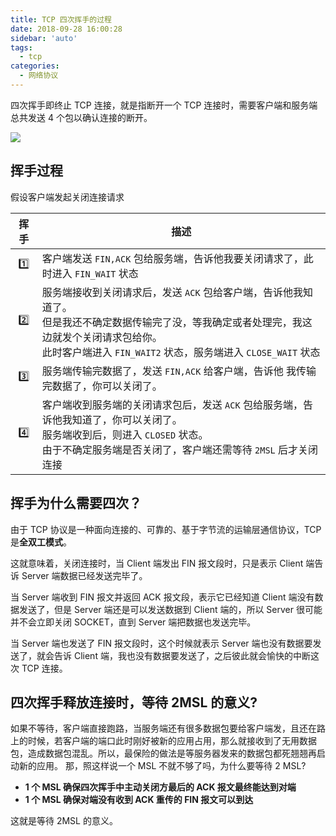 ```yaml
---
title: TCP 四次挥手的过程
date: 2018-09-28 16:00:28
sidebar: 'auto'
tags:
  - tcp
categories:
  - 网络协议
---
```


四次挥手即终止 TCP 连接，就是指断开一个 TCP 连接时，需要客户端和服务端总共发送 4 个包以确认连接的断开。

![](https://gitee.com/alvin0216/cdn/raw/master/images/wave.png)

## 挥手过程

假设客户端发起关闭连接请求

| 挥手 | 描述                                                                                                                                                                                                                    |
| :--: | ----------------------------------------------------------------------------------------------------------------------------------------------------------------------------------------------------------------------- |
|  1️⃣  | 客户端发送 `FIN,ACK` 包给服务端，告诉他我要关闭请求了，此时进入 `FIN_WAIT` 状态                                                                                                                                         |
|  2️⃣  | 服务端接收到关闭请求后，发送 `ACK` 包给客户端，告诉他我知道了。<br /> 但是我还不确定数据传输完了没，等我确定或者处理完，我这边就发个关闭请求包给你。<br />此时客户端进入 `FIN_WAIT2` 状态，服务端进入 `CLOSE_WAIT` 状态 |
|  3️⃣  | 服务端传输完数据了，发送 `FIN,ACK` 给客户端，告诉他 我传输完数据了，你可以关闭了。                                                                                                                                      |
|  4️⃣  | 客户端收到服务端的关闭请求包后，发送 `ACK` 包给服务端，告诉他我知道了，你可以关闭了。<br /> 服务端收到后，则进入 `CLOSED` 状态。<br /> 由于不确定服务端是否关闭了，客户端还需等待 `2MSL` 后才关闭连接                   |

## 挥手为什么需要四次？

由于 TCP 协议是一种面向连接的、可靠的、基于字节流的运输层通信协议，TCP 是**全双工模式**。

这就意味着，关闭连接时，当 Client 端发出 FIN 报文段时，只是表示 Client 端告诉 Server 端数据已经发送完毕了。

当 Server 端收到 FIN 报文并返回 ACK 报文段，表示它已经知道 Client 端没有数据发送了，但是 Server 端还是可以发送数据到 Client 端的，所以 Server 很可能并不会立即关闭 SOCKET，直到 Server 端把数据也发送完毕。

当 Server 端也发送了 FIN 报文段时，这个时候就表示 Server 端也没有数据要发送了，就会告诉 Client 端，我也没有数据要发送了，之后彼此就会愉快的中断这次 TCP 连接。

## 四次挥手释放连接时，等待 2MSL 的意义?

如果不等待，客户端直接跑路，当服务端还有很多数据包要给客户端发，且还在路上的时候，若客户端的端口此时刚好被新的应用占用，那么就接收到了无用数据包，造成数据包混乱。所以，最保险的做法是等服务器发来的数据包都死翘翘再启动新的应用。
那，照这样说一个 MSL 不就不够了吗，为什么要等待 2 MSL?

- **1 个 MSL 确保四次挥手中主动关闭方最后的 ACK 报文最终能达到对端**
- **1 个 MSL 确保对端没有收到 ACK 重传的 FIN 报文可以到达**

这就是等待 2MSL 的意义。
